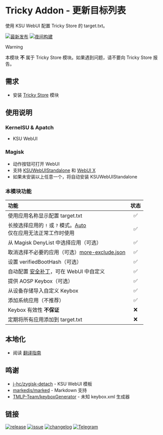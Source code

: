 # Tricky Addon - 更新目标列表
使用 KSU WebUI 配置 Tricky Store 的 target.txt。  

[![最新发布](https://img.shields.io/github/v/release/KOWX712/Tricky-Addon-Update-Target-List?label=Release&logo=github)](https://github.com/KOWX712/Tricky-Addon-Update-Target-List/releases/latest) 
[![夜间构建](https://custom-icon-badges.demolab.com/badge/Nightly-canary_build-640064?logo=nightly-logo)](https://nightly.link/KOWX712/Tricky-Addon-Update-Target-List/workflows/build/main?status=completed)  

> [!WARNING]  
> 本模块 **不** 属于 Tricky Store 模块。如果遇到问题，请不要向 Tricky Store 报告。  

## 需求
- 安装 [Tricky Store](https://github.com/5ec1cff/TrickyStore) 模块  

## 使用说明

### KernelSU & Apatch
- KSU WebUI  

### Magisk
- 动作按钮可打开 WebUI  
- 支持 [KSUWebUIStandalone](https://github.com/5ec1cff/KsuWebUIStandalone) 和 [WebUI X](https://github.com/MMRLApp/WebUI-X-Portable)  
- 如果未安装以上任意一个，将自动安装 KSUWebUIStandalone  

### 本模块功能

| 功能                                                                                                                                                                      | 状态 |
| :--------------------------------------------------------------------------------------------------------------------------------------------------------------------------- | :----: |
| 使用应用名称显示配置 target.txt                                                                                                                                          | ✅    |
| 长按选择应用的 `!` 或 `?` 模式。[Auto](https://github.com/5ec1cff/TrickyStore/releases/tag/1.1.0)<br>仅在应用无法正常工作时使用 | ✅    |
| 从 Magisk DenyList 中选择应用（可选）                                                                                                                                    | ✅    |
| 取消选择不必要的应用（可选）[more-exclude.json](https://github.com/KOWX712/Tricky-Addon-Update-Target-List/blob/main/more-exclude.json)                                     | ✅    |
| 设置 verifiedBootHash（可选）                                                                                                                                           | ✅    |
| 自动配置 [安全补丁](https://github.com/5ec1cff/TrickyStore?tab=readme-ov-file#customize-security-patch-level-121)，可在 WebUI 中自定义                     | ✅    |
| 提供 AOSP Keybox（可选）                                                                                                                                                | ✅    |
| 从设备存储导入自定义 Keybox                                                                                                                                             | ✅    |
| 添加系统应用（不推荐）                                                                                                                                                   | ✅    |
| Keybox 有效性 **不保证**                                                                                                                                                 | ❌    |
| 定期将所有应用添加到 target.txt                                                                                                                                          | ❌    |

## 本地化
- 阅读 [翻译指南](https://github.com/KOWX712/Tricky-Addon-Update-Target-List/blob/main/module/webui/locales/GUIDE.md)  

## 鸣谢
- [j-hc/zygisk-detach](https://github.com/j-hc/zygisk-detach) - KSU WebUI 模板  
- [markedjs/marked](https://github.com/markedjs/marked) - Markdown 支持  
- [TMLP-Team/keyboxGenerator](https://github.com/TMLP-Team/keyboxGenerator) - 未知 keybox.xml 生成器  

## 链接
[![release](https://custom-icon-badges.demolab.com/badge/-下载-F25278?style=for-the-badge&logo=download&logoColor=white)](https://github.com/KOWX712/Tricky-Addon-Update-Target-List/releases) 
[![issue](https://custom-icon-badges.demolab.com/badge/-提交问题-palegreen?style=for-the-badge&logoColor=black&logo=issue-opened)](https://github.com/KOWX712/Tricky-Addon-Update-Target-List/issues) 
[![changelog](https://custom-icon-badges.demolab.com/badge/-更新记录-orange?style=for-the-badge&logo=history&logoColor=white)](https://github.com/KOWX712/Tricky-Addon-Update-Target-List/blob/main/changelog.md) 
[![Telegram](https://custom-icon-badges.demolab.com/badge/-KOW的微世界-blue?style=for-the-badge&logo=telegram&logoColor=white)](https://t.me/kowchannel)
